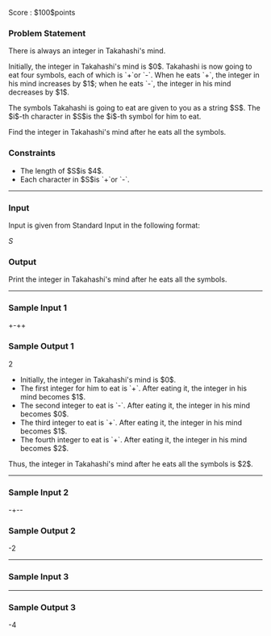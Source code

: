 
<div>

<span>

<span>

<p>
Score : $100$points
</p>

<div>

<section>

### **Problem Statement**

<p>
There is always an integer in Takahashi's mind.
</p>

<p>
Initially, the integer in Takahashi's mind is $0$. Takahashi is now going to eat four symbols, each of which is `+`or `-`. When he eats `+`, the integer in his mind increases by $1$; when he eats `-`, the integer in his mind decreases by $1$.
</p>

<p>
The symbols Takahashi is going to eat are given to you as a string $S$. The $i$-th character in $S$is the $i$-th symbol for him to eat.
</p>

<p>
Find the integer in Takahashi's mind after he eats all the symbols.
</p>

</section>

</div>

<div>

<section>

### **Constraints**

<ul>

<li>
The length of $S$is $4$.
</li>

<li>
Each character in $S$is `+`or `-`.
</li>

</ul>

</section>

</div>

---

<div>

<div>

<section>

### **Input**

<p>
Input is given from Standard Input in the following format:
</p>

<div>

$S$
</div>

</section>

</div>

<div>

<section>

### **Output**

<p>
Print the integer in Takahashi's mind after he eats all the symbols.
</p>

</section>

</div>

</div>

---

<div>

<section>

### **Sample Input 1**

<div>

+-++

</div>

</section>

</div>

<div>

<section>

### **Sample Output 1**

<div>

2

</div>

<ul>

<li>
Initially, the integer in Takahashi's mind is $0$.
</li>

<li>
The first integer for him to eat is `+`. After eating it, the integer in his mind becomes $1$.
</li>

<li>
The second integer to eat is `-`. After eating it, the integer in his mind becomes $0$.
</li>

<li>
The third integer to eat is `+`. After eating it, the integer in his mind becomes $1$.
</li>

<li>
The fourth integer to eat is `+`. After eating it, the integer in his mind becomes $2$.
</li>

</ul>

<p>
Thus, the integer in Takahashi's mind after he eats all the symbols is $2$.
</p>

</section>

</div>

---

<div>

<section>

### **Sample Input 2**

<div>

-+--

</div>

</section>

</div>

<div>

<section>

### **Sample Output 2**

<div>

-2

</div>

</section>

</div>

---

<div>

<section>

### **Sample Input 3**

<div>

----

</div>

</section>

</div>

<div>

<section>

### **Sample Output 3**

<div>

-4

</div>

</section>

</div>

</span>

</span>

</div>
